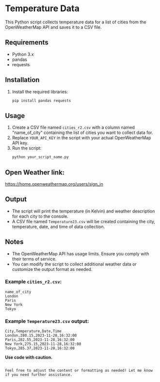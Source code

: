 
# Temperature Data 

This Python script collects temperature data for a list of cities from the OpenWeatherMap API and saves it to a CSV file.

## Requirements
- Python 3.x
- pandas
- requests

## Installation
1. Install the required libraries:
   ```bash
   pip install pandas requests
   ```

## Usage
1. Create a CSV file named `cities_r2.csv` with a column named "name_of_city" containing the list of cities you want to collect data for.
2. Replace `YOUR_API_KEY` in the script with your actual OpenWeatherMap API key.
3. Run the script:
   ```bash
   python your_script_name.py
   ```
## Open Weather link:
https://home.openweathermap.org/users/sign_in

## Output
- The script will print the temperature (in Kelvin) and weather description for each city to the console.
- A CSV file named `Temperature23.csv` will be created containing the city, temperature, date, and time of data collection.

## Notes
- The OpenWeatherMap API has usage limits. Ensure you comply with their terms of service.
- You can modify the script to collect additional weather data or customize the output format as needed.

### Example `cities_r2.csv`:
```
name_of_city
London
Paris
New York
Tokyo
```

### Example `Temperature23.csv` output:
```
City,Temperature,Date,Time
London,280.15,2023-11-28,16:32:00
Paris,282.55,2023-11-28,16:32:00
New York,275.15,2023-11-28,16:32:00
Tokyo,285.37,2023-11-28,16:32:00
```

**Use code with caution.**
```

Feel free to adjust the content or formatting as needed! Let me know if you need further assistance.

